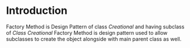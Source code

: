 # Introduction
Factory Method is Design Pattern of class *Creational* and having subclass of *Class Creational* Factory Method is design pattern used to allow subclasses to create the object alongside with main parent class as well. 